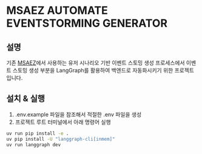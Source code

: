 # MSAEZ AUTOMATE EVENTSTORMING GENERATOR
## 설명
기존 [MSAEZ](https://github.com/msa-ez/platform)에서 사용하는 유저 시나리오 기반 이벤트 스토밍 생성 프로세스에서 이벤트 스토밍 생성 부분을 LangGraph를 활용하여 백엔드로 자동화시키기 위한 프로젝트입니다.

## 설치 & 실행
1. .env.example 파일을 참조해서 적절한 .env 파일을 생성
2. 프로젝트 루트 터미널에서 아래 명령어 실행
```bash
uv run pip install -e .
uv pip install -U "langgraph-cli[inmem]"
uv run langgraph dev
```